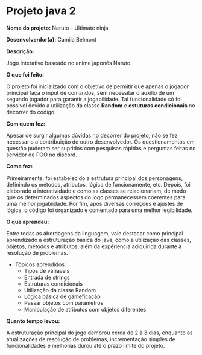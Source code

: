 # Projeto java 2

<b>Nome do projeto:</b> Naruto - Ultimate ninja

<b>Desenvolverdor(a):</b> Camila Belmont

<b>Descrição:</b>
<p>Jogo interativo baseado no anime japonês Naruto.</p>

<b>O que foi feito:</b>
<p>O projeto foi inicializado com o objetivo de permitir que apenas o jogador principal faça o input de comandos, sem necessitar o auxilio de um segundo jogador para garantir a jogabilidade. Tal funcionalidade só foi possivel devido a utilização da classe <b>Random</b> e <b>estuturas condicionais</b> no decorrer do código.</p>

<b>Com quem fez:</b>
<p>Apesar de surgir algumas dúvidas no decorrer do projeto, não se fez necessario a contribuição de outro desenvolvedor. Os questionamentos em questão puderam ser supridos com pesquisas rápidas e perguntas feitas no servidor de POO no discord.</p>

<b>Como fez:</b>
<p>Primeiramente, foi estabelecido a estrutura principal dos personagens, definindo os métodos, atributos, lógica de funcionamente, etc. Depois, foi elaborado a interatividade e como as classes se relacionariam, de modo que os determinados aspectos do jogo permanecessem coerentes para uma melhor jogabiidade. Por fim, após diversas correções e ajustes de lógica, o código foi organizado e comentado para uma melhor legibilidade.</p>

<b>O que aprendeu:</b>
<p>Entre todas as abordagens da linguagem, vale destacar como principal aprendizado a estruturação básica do java, como a utilização das classes, objetos, métodos e atributos, além da expêriencia adiquirida durante a resolução de problemas.</p>

 - Tópicos aprendidos:
    - Tipos de váriaveis
    - Entrada de strings
    - Estruturas condicionais 
    - Utilização da classe Random
    - Lógica básica de gameficação
    - Passar objetos com parametros
    - Manipulação de atributos com objetos diferentes

<b>Quanto tempo levou:</b>
<p>A estruturação principal do jogo demorou cerca de 2 à 3 dias, enquanto as atualizações de resolução de problemas, incrementação simples de funcionalidades e melhorias durou até o prazo limite do projeto.</p>


